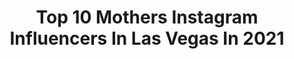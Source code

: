 ---
title: Top 10 Mothers Instagram Influencers In Las Vegas In 2021
description: >-
  Find top mothers Instagram influencers in Las Vegas in 2021. Most popular hashtags: #lasvegas #stayhome #quarantine #fitness.
platform: Instagram
hits: 45
text_top: Identify the best Instagram profiles on inBeat.
text_bottom: Our search engine has 45 Instagram influencers like this in Las Vegas, United States for you to connect with.
profiles:
  - username: "igordjenge"
    fullname: >-
      ɪɢᴏʀ™
    bio: >-
      📍 Los Angeles
    location: "United States"
    followers: 108865
    engagement: 483
    commentsToLikes: 0.018013
    id: ck13adwiupwrj0i19r0v6fjov
    verified: false
    hashtags: "#happiness, #belief, #mother, #happybirthday"
  - username: "cigarswithcc"
    fullname: >-
      Christine
    bio: >-
      💜 SOTL 💜LUXURY 💜PROUD LATINA 💜 TEXAS BORN💋 Confident wife. Mother. Woman. @sticksandticks ❤️ #lasvegaslocal DM for collaboration
    location: "United States"
    followers: 2124
    engagement: 1368
    commentsToLikes: 0.045706
    id: ckaotdytavii30i78a7mdyot7
    verified: false
    hashtags: "#vegaslocals, #classywoman, #humidor, #sotllove"
  - username: "carlascala_r6"
    fullname: >-
      👑🖤ADRENALINE QUEEN🖤👑
    bio: >-
      👽RiderR6🏍🔥 . Ambassador @eliteworldwideco eliteworldwideco.com .👻carlascala1 . ✈️🏂🏄🏻‍♂️🪂 .Some woman are lost on FIRE,I was built from it🔥❤️🇧🇷🇮🇹🇺🇸♏️ 🕉
    location: "United States"
    followers: 27595
    engagement: 223
    commentsToLikes: 0.053434
    id: ck6tnco0f9kzm0j717u1w1e5m
    verified: false
    hashtags: "#motorcyclesofinstagram, #lasvegas, #yamaha, #sportbikes"
  - username: "chris_algieri"
    fullname: >-
      Chris Algieri
    bio: >-
      Former WBO World Boxing Champion and ISKA+WKA World Kickboxing Champion Author of The Fighter’s Kitchen #ChampionLifestyle Puchase my book 📚 👇🏼👇🏼
    location: "United States"
    followers: 74068
    engagement: 146
    commentsToLikes: 0.020034
    id: ck14k5z8znwa50i190iks7rzd
    verified: true
    hashtags: "#quarantine, #motivation, #throwbackthursday, #ny"
  - username: "oscarpicazophotographer"
    fullname: >-
      Las Vegas Photographer
    bio: >-
      Oscar Picazo Appointments 702-375-3424 Las Vegas “NO TRADES OR COLLABS” Only serious inquires please #oscarpicazo #lasvegasphotographer #lasvegas
    location: "United States"
    followers: 25218
    engagement: 190
    commentsToLikes: 0.053192
    id: ck5q6rn3pyksc0i11fx5m9xre
    verified: false
    hashtags: "#bigboobs, #bodypositivity, #naked, #oscarpicazo"
  - username: "contoulzii"
    fullname: >-
      Ulziibayar Chimed Sahagun
    bio: >-
      💥 Mother, Wifey, Coach 💥 Cirque Du Soleil Artist 25 years 💥 Alegria (1994-2005) Zumanity (2005 to Present) 💥 Train Contortion in Las Vegas @kstar.lv
    location: "United States"
    followers: 5545
    engagement: 585
    commentsToLikes: 0.028989
    id: ck5q1r4dtcd410i112uoo0iwa
    verified: false
    hashtags: "#handstand, #circus, #vegas, #inspire"
  - username: "kany16"
    fullname: >-
      Kany Diabaté
    bio: >-
      📍: LA🌴 Dancer/Choreographer 🇫🇷/🇸🇳/🇺🇸 💃🏿💃🏿💃🏿 Contact : @go2talent kanydancer@gmail.com
    location: "United States"
    followers: 5407
    engagement: 531
    commentsToLikes: 0.123606
    id: ck5ce1q4qk66l0i11ziwqy5xv
    verified: false
    hashtags: "#freeclass, #african, #confinement, #beyhive"
  - username: "mariaharmknecht"
    fullname: >-
      Mariah Rose 🥀
    bio: >-
      Christie’s International Real Estate Las Vegas - Luxury & Investments @christiesrealestate @elitehomes.us @ktemp11💍 Mother to Kenneth Templeton III
    location: "United States"
    followers: 34181
    engagement: 53
    commentsToLikes: 0.051851
    id: ck5q6roekykz70i116kvq3p4z
    verified: false
    hashtags: "#luxuryliving, #milliondollarlisting, #listinglasvegas, #christieshomes"
  - username: "ashleymborrome"
    fullname: >-
      𝐀𝐬𝐡𝐥𝐞𝐲 𝐌𝐚𝐫𝐢𝐞𝐥 𝐁𝐨𝐫𝐫𝐨𝐦𝐞
    bio: >-
      A Gemini. Under maintenance. Deleting everyone and their mother.
    location: "United States"
    followers: 13348
    engagement: 298
    commentsToLikes: 0.052760
    id: ck15ricrb82yx0i19uxipnci2
    verified: false
    hashtags: "#quarantine, #explorepage, #tiktok, #makeup"
  - username: "iamsanaivictoria"
    fullname: >-
      Sanai Victoria
    bio: >-
      Actress🎬Singer🎤 Melissa🔛 #diaryofafuturepresident #disneyplus Tamika🔛#nogoodnick #netflix Lynn🔛 #TylerPerry ‘s the Payne’s & More. Mother Managed🙏🏽❤️
    location: "United States"
    followers: 56296
    engagement: 504
    commentsToLikes: 0.033999
    id: ck14ixdsmhl8s0i19ga7c2mz6
    verified: true
    hashtags: "#tiktokchallenge, #instadaily, #grateful, #sanaivictoria"
---
